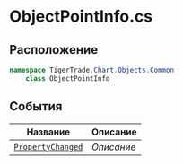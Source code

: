
# ObjectPointInfo.cs
## Расположение
```csharp
namespace TigerTrade.Chart.Objects.Common  
    class ObjectPointInfo
```

## События
| Название | Описание |
| --- | --- |
| [`PropertyChanged`](./События/PropertyChanged.md) | *Описание* |
